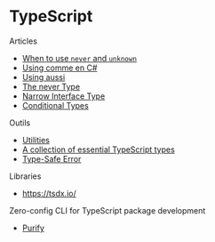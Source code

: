 # TypeScript

Articles

- [When to use `never` and `unknown`](https://blog.logrocket.com/when-to-use-never-and-unknown-in-typescript-5e4d6c5799ad/)
- [Using comme en C#](https://github.com/dsherret/using-statement/blob/master/src/using.ts)
- [Using aussi](https://github.com/dsherret/using-statement)
- [The never Type](https://mariusschulz.com/blog/the-never-type-in-typescript)
- [Narrow Interface Type](https://jaketrent.com/post/narrow-interface-type-typescript/)
- [Conditional Types](https://mariusschulz.com/blog/conditional-types-in-typescript)

Outils

- [Utilities](https://github.com/typescript-cheatsheets/utilities)
- [A collection of essential TypeScript types](https://github.com/sindresorhus/type-fest)
- [Type-Safe Error](https://github.com/supermacro/neverthrow)

Libraries

- https://tsdx.io/

Zero-config CLI for TypeScript package development

- [Purify](https://github.com/gigobyte/purify)


